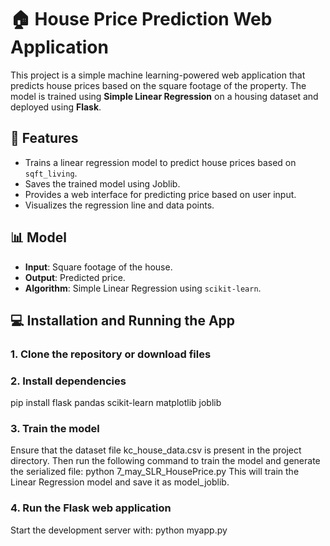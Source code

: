 # 🏠 House Price Prediction Web Application

This project is a simple machine learning-powered web application that predicts house prices based on the square footage of the property. The model is trained using **Simple Linear Regression** on a housing dataset and deployed using **Flask**.


## 🚀 Features

- Trains a linear regression model to predict house prices based on `sqft_living`.
- Saves the trained model using Joblib.
- Provides a web interface for predicting price based on user input.
- Visualizes the regression line and data points.

## 📊 Model

- **Input**: Square footage of the house.
- **Output**: Predicted price.
- **Algorithm**: Simple Linear Regression using `scikit-learn`.

## 💻 Installation and Running the App

### 1. Clone the repository or download files

### 2. Install dependencies

pip install flask pandas scikit-learn matplotlib joblib

### 3. Train the model
Ensure that the dataset file kc_house_data.csv is present in the project directory. Then run the following command to train the model and generate the serialized file:
python 7_may_SLR_HousePrice.py
This will train the Linear Regression model and save it as model_joblib.

### 4. Run the Flask web application
Start the development server with:
python myapp.py

